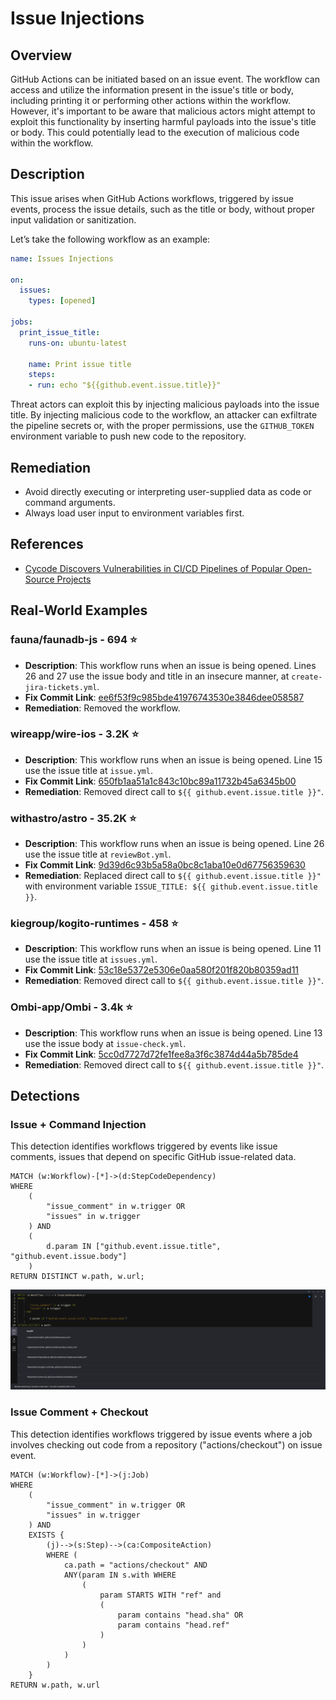 # Issue Injections


## Overview
GitHub Actions can be initiated based on an issue event. The workflow can access and utilize the information present in the issue's title or body, including printing it or performing other actions within the workflow. However, it's important to be aware that malicious actors might attempt to exploit this functionality by inserting harmful payloads into the issue's title or body. This could potentially lead to the execution of malicious code within the workflow.


## Description
This issue arises when GitHub Actions workflows, triggered by issue events, process the issue details, such as the title or body, without proper input validation or sanitization.

Let’s take the following workflow as an example:
``` yaml
name: Issues Injections

on:
  issues:
    types: [opened]

jobs:
  print_issue_title:
    runs-on: ubuntu-latest

    name: Print issue title
    steps:
    - run: echo "${{github.event.issue.title}}"
```

Threat actors can exploit this by injecting malicious payloads into the issue title. By injecting malicious code to the workflow, an attacker can exfiltrate the pipeline secrets or, with the proper permissions, use the `GITHUB_TOKEN` environment variable to push new code to the repository.

## Remediation
* Avoid directly executing or interpreting user-supplied data as code or command arguments.
* Always load user input to environment variables first.

## References
- [Cycode Discovers Vulnerabilities in CI/CD Pipelines of Popular Open-Source Projects](https://cycode.com/blog/github-actions-vulnerabilities/)

## Real-World Examples


### fauna/faunadb-js - 694 ⭐️
* **Description**: This workflow runs when an issue is being opened. Lines 26 and 27 use the issue body and title in an insecure manner, at `create-jira-tickets.yml`.
* **Fix Commit Link**: [ee6f53f9c985bde41976743530e3846dee058587](https://github.com/fauna/faunadb-js/commit/ee6f53f9c985bde41976743530e3846dee058587)
* **Remediation**: Removed the workflow.

### wireapp/wire-ios - 3.2K ⭐️
* **Description**: This workflow runs when an issue is being opened. Line 15 use the issue title at `issue.yml`.
* **Fix Commit Link**: [650fb1aa51a1c843c10bc89a11732b45a6345b00](https://github.com/withastro/astro/commit/650fb1aa51a1c843c10bc89a11732b45a6345b00)
* **Remediation**: Removed direct call to `${{ github.event.issue.title }}"`.

### withastro/astro - 35.2K ⭐️
* **Description**: This workflow runs when an issue is being opened. Line 26 use the issue title at `reviewBot.yml`.
* **Fix Commit Link**: [9d39d6c93b5a58a0bc8c1aba10e0d67756359630](https://github.com/wireapp/wire-ios/commit/9d39d6c93b5a58a0bc8c1aba10e0d67756359630)
* **Remediation**: Replaced direct call to `${{ github.event.issue.title }}"` with environment variable `ISSUE_TITLE: ${{ github.event.issue.title }}`.

### kiegroup/kogito-runtimes - 458 ⭐️
* **Description**: This workflow runs when an issue is being opened. Line 11 use the issue title at `issues.yml`.
* **Fix Commit Link**: [53c18e5372e5306e0aa580f201f820b80359ad11](https://github.com/kiegroup/kogito-runtimes/commit/53c18e5372e5306e0aa580f201f820b80359ad11)
* **Remediation**: Removed direct call to `${{ github.event.issue.title }}"`.


### Ombi-app/Ombi - 3.4k ⭐️
* **Description**: This workflow runs when an issue is being opened. Line 13 use the issue body at `issue-check.yml`.
* **Fix Commit Link**: [5cc0d7727d72fe1fee8a3f6c3874d44a5b785de4](https://github.com/Ombi-app/Ombi/commit/5cc0d7727d72fe1fee8a3f6c3874d44a5b785de4)
* **Remediation**: Removed direct call to `${{ github.event.issue.title }}"`.


## Detections

### Issue + Command Injection
This detection identifies workflows triggered by events like issue comments, issues that depend on specific GitHub issue-related data.
``` cypher
MATCH (w:Workflow)-[*]->(d:StepCodeDependency)
WHERE
    (
        "issue_comment" in w.trigger OR
        "issues" in w.trigger
    ) AND
    (
        d.param IN ["github.event.issue.title", "github.event.issue.body"]
    )
RETURN DISTINCT w.path, w.url;
```

<img width="1180" alt="image" src="issue_injection.png">


### Issue Comment + Checkout
This detection identifies workflows triggered by issue events where a job involves checking out code from a repository ("actions/checkout") on issue event.

``` cypher
MATCH (w:Workflow)-[*]->(j:Job)
WHERE
    (
        "issue_comment" in w.trigger OR
        "issues" in w.trigger
    ) AND
    EXISTS {
        (j)-->(s:Step)-->(ca:CompositeAction)
        WHERE (
            ca.path = "actions/checkout" AND
            ANY(param IN s.with WHERE 
                (
                    param STARTS WITH "ref" and 
                    (
                        param contains "head.sha" OR
                        param contains "head.ref"
                    )
                )
            )
        )
    }
RETURN w.path, w.url
```